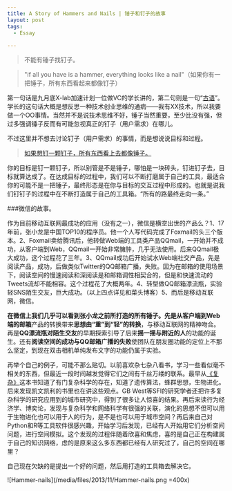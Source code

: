 ```yaml
---
title: A Story of Hammers and Nails | 锤子和钉子的故事
layout: post
tags:
  - Essay
  
---
```

  
>不能有锤子找钉子。

>"if all you have is a hammer, everything looks like a nail"（如果你有一把锤子，所有东西看起来都像钉子）

第一句话是九月底X-lab加速计划一位做VC的学长讲的，第二句则是一句“[古语](http://en.wiktionary.org/wiki/if_all_you_have_is_a_hammer,_everything_looks_like_a_nail)”。学长的这句话大概是想反思一种技术创业思维的通病——我有XX技术，所以我要做一个OO事情。当然并不是说技术思维不好，锤子当然重要，至少比没有强，但过多强调锤子反而有可能忽视真正的钉子（用户需求）在哪儿。

不过这里并不想去讨论钉子（用户需求）的事情，而是想说说目标和过程。

>[如果想钉一颗钉子，所有东西看上去都像锤子。](http://mindhacks.cn/2009/01/16/hammers-and-nails/)

你的目标是钉一颗钉子，所以别管是不是锤子，哪怕是一块砖头，钉进钉子去，目标就算达成了。在达成目标的过程中，我们可以不断打磨属于自己的工具，最适合你的可能不是一把锤子，最终形态是在你与目标的交互过程中形成的。也就是说我们钉钉子的过程中在不断打造属于自己的工具箱。“所有的路最终走向一条。”

###微信的故事。

作为目前移动互联网最成功的应用（没有之一），微信是横空出世的产品么？1、17年前，张小龙是中国TOP10的程序员。他一个人写代码完成了Foxmail的头三个版本。2、Foxmail卖给腾讯后，他转做Web端的工具类产品QQmail，一开始并不成功，从客户端到Web，QQmail一开始非常臃肿，几乎无法使用。后来QQmail极大成功，这个过程花了三年。3、QQmail成功后开始试水Web端社交产品，先是阅读产品，成功，后做类似Twitter的QQ邮箱广播，失败。因为在邮箱的使用场景下，阅读空间的慢速阅读和深阅读是和邮箱调性相契合的，但是和快速流动的Tweets流却不能相容。这个过程花了大概两年。4、转型做QQ邮箱漂流瓶，实验轻SNS陌生交友，巨大成功。（以上四点详见和菜头博客）5、而后是移动互联网，微信。

**在微信上我们几乎可以看到张小龙之前所打造的所有锤子。**先是**从客户端到Web端的邮箱**产品的转换带来**思想由“重”到“轻”的转换**，与移动互联网的精神吻合。再是**QQ漂流瓶对陌生交友**的早期探索引导了后来**摇一摇与附近的人**的功能的诞生。还有**阅读空间的成功与QQ邮箱广播的失败**使团队在朋友圈功能的定位上不那么坚定，到现在双击相机单纯发布文字的功能仍属于实验。

再举个自己的例子，可能不那么贴切。以前喜欢杂七杂八看书，学习一些看似毫不相关的东西，但最近一段时间越发觉得它们之间有千丝万缕的联系。最早从[《复杂》](http://book.douban.com/subject/6749832/)这本书知道了有门复杂科学的存在，知道了遗传算法，蜂群思想，生物进化。后来发现凯文凯利的书里也在讲这些观点。GB West等SFI的研究学者还把许多复杂科学的研究应用到的城市研究中，得到了很多让人惊喜的结果。再后来读行为经济学、博奕论，发现与复杂科学和网络科学有很强的关联，演化的思想不但可以用于生物进化也可以用于人的行为，是不是也可以用于城市空间？再后来自己对Python和R等工具软件很感兴趣，开始学习后发现，已经有人开始用它们分析空间问题，进行空间模拟。这个发现的过程伴随着欣喜和焦虑，喜的是自己正在构建属于自己的知识网络，虑的是原来这么多东西都已经有人研究过了，自己的空间在哪里？

自己现在欠缺的是提出一个好的问题，然后用打造的工具箱去解决它。

![Hammer-nails](/media/files/2013/11/Hammer-nails.png =400x)